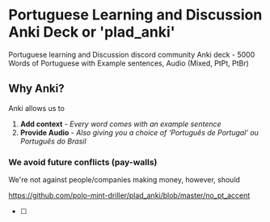 # Portuguese Learning and Discussion Anki Deck or 'plad_anki'

Portuguese learning and Discussion discord community Anki deck - 5000 Words of Portuguese with Example sentences, Audio (Mixed, PtPt, PtBr)

## Why Anki?
Anki allows us to
1. **Add context** - *Every word comes with an example sentence*
2. **Provide Audio** - *Also giving you a choice of 'Português de Portugal' ou Português do Brasil*

### We avoid future conflicts (pay-walls)
We're not against people/companies making money, however, should 

https://github.com/polo-mint-driller/plad_anki/blob/master/no_pt_accent

- [ ]

